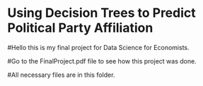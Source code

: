 # Using Decision Trees to Predict Political Party Affiliation


#Hello this is my final project for Data Science for Economists. 

#Go to the FinalProject.pdf file to see how this project was done. 

#All necessary files are in this folder.
